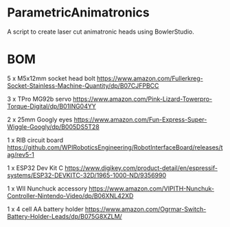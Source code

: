 # ParametricAnimatronics
A script to create laser cut animatronic heads using BowlerStudio.


# BOM

5 x M5x12mm socket head bolt    https://www.amazon.com/Fullerkreg-Socket-Stainless-Machine-Quantity/dp/B07CJFPBCC

3 x TPro MG92b servo            https://www.amazon.com/Pink-Lizard-Towerpro-Torque-Digital/dp/B01ING04YY

2 x 25mm Googly eyes             https://www.amazon.com/Fun-Express-Super-Wiggle-Googly/dp/B005DS5T28

1 x RIB circuit board           https://github.com/WPIRoboticsEngineering/RobotInterfaceBoard/releases/tag/rev5-1

1 x ESP32 Dev Kit C             https://www.digikey.com/product-detail/en/espressif-systems/ESP32-DEVKITC-32D/1965-1000-ND/9356990

1 x WII Nunchuck accessory      https://www.amazon.com/VIPITH-Nunchuk-Controller-Nintendo-Video/dp/B06XNL42XD

1 x 4 cell AA battery holder    https://www.amazon.com/Ogrmar-Switch-Battery-Holder-Leads/dp/B075G8XZLM/
